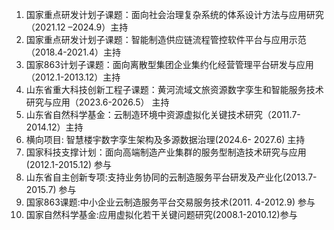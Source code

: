 
1. 国家重点研发计划子课题：面向社会治理复杂系统的体系设计方法与应用研究（2021.12 –2024.9）主持
2. 国家重点研发计划子课题：智能制造供应链流程管控软件平台与应用示范（2018.4-2021.4）主持
3. 国家863计划子课题：面向离散型集团企业集约化经营管理平台研发与应用（2012.1-2013.12）主持
4. 山东省重大科技创新工程子课题：黄河流域文旅资源数字孪生和智能服务技术研究与应用（2023.6-2026.5） 主持 
5. 山东省自然科学基金：云制造环境中资源虚拟化关键技术研究（2011.7-2014.12）主持
6. 横向项目: 智慧楼宇数字孪生架构及多源数据治理(2024.6- 2027.6) 主持 
7. 国家科技支撑计划：面向高端制造产业集群的服务型制造技术研究与应用(2012.1-2015.12) 参与
8. 山东省自主创新专项:支持业务协同的云制造服务平台研发及产业化(2013.7-2015.7) 参与
9. 国家863课题:中小企业云制造服务平台交易服务技术(2011. 4-2012.9) 参与
10. 国家自然科学基金:应用虚拟化若干关键问题研究(2008.1-2010.12)参与
